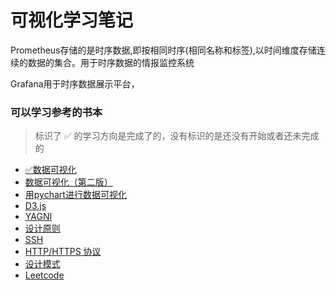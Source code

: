 #   可视化学习笔记

 Prometheus存储的是时序数据,即按相同时序(相同名称和标签),以时间维度存储连续的数据的集合。用于时序数据的情报监控系统

 Grafana用于时序数据展示平台，



 ### 可以学习参考的书本


> 标识了 ✅ 的学习方向是完成了的，没有标识的是还没有开始或者还未完成的
> 
* [✅数据可视化]()
* [数据可视化（第二版）]()
* [用pychart进行数据可视化]()
* [D3.js]()
* [YAGNI]()
* [设计原则]()
* [SSH]()
* [HTTP/HTTPS 协议]()
* [设计模式]()
* [Leetcode]()